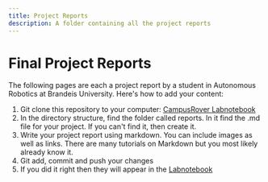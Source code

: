 ```yaml
---
title: Project Reports
description: A folder containing all the project reports
---
```


# Final Project Reports

The following pages are each a project report by a student in Autonomous Robotics at Brandeis University. Here's how to add your content:

1. Git clone this repository to your computer: [CampusRover Labnotebook](https://github.com/campusrover/labnotebook/blob/master/reports/robot_arm.md)
2. In the directory structure, find the folder called reports. In it find the .md file for your project. If you can't find it, then create it.
3. Write your project report using markdown. You can include images as well as links. There are many tutorials on Markdown but you most likely already know it.
4. Git add, commit and push your changes
5. If you did it right then they will appear in the [Labnotebook](https://app.gitbook.com/@campus-rover/s/lab-notebook/final-project-reports/robot_arm)
